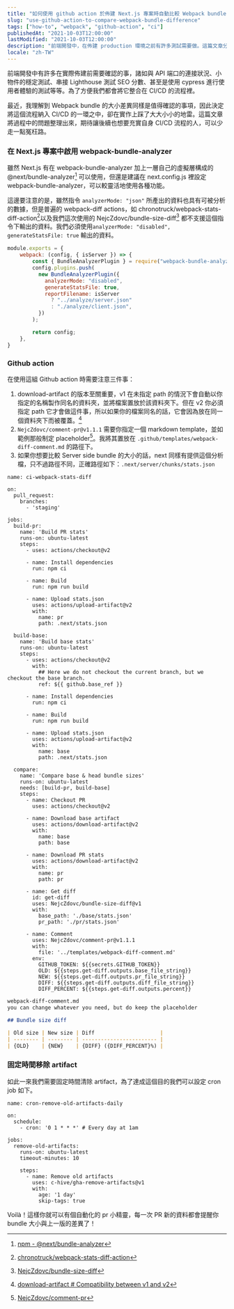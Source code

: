 ```yaml
---
title: "如何使用 github action 於佈建 Next.js 專案時自動比較 Webpack bundle 差異"
slug: "use-github-action-to-compare-webpack-bundle-difference"
tags: ["how-to", "webpack", "github-action", "ci"]
publishedAt: "2021-10-03T12:00:00"
lastModified: "2021-10-03T12:00:00"
description: "前端開發中，在佈建 production 環境之前有許多測試需要做。這篇文章分享了如何使用 github action 自動比較功能分支與 production bundle 大小的差異。"
locale: "zh-TW"
---
```


前端開發中有許多在實際佈建前需要確認的事，諸如與 API 端口的連接狀況、小物件的穩定測試、串接 Lighthouse 測試 SEO 分數、甚至是使用 cypress 進行使用者體驗的測試等等。為了方便我們都會將它整合在 CI/CD 的流程裡。

最近，我理解到 Webpack bundle 的大小差異同樣是值得確認的事項，因此決定將這個流程納入 CI/CD 的一環之中，卻在實作上踩了大大小小的地雷。這篇文章將過程中的問題整理出來，期待讓後續也想要充實自身 CI/CD 流程的人，可以少走一點冤枉路。

### 在 Next.js 專案中啟用 webpack-bundle-analyzer

雖然 Next.js 有在 webpack-bundle-analyzer 加上一層自己的虛擬層構成的 @next/bundle-analyzer[^1] 可以使用，但還是建議在 next.config.js 裡設定 webpack-bundle-analyzer，可以較靈活地使用各種功能。

這邊要注意的是，雖然指令 `analyzerMode: "json"` 所產出的資料也具有可被分析的數據，但是普遍的 webpack-diff actions，如 chronotruck/webpack-stats-diff-action[^2]以及我們這次使用的 NejcZdovc/bundle-size-diff[^3] 都不支援這個指令下輸出的資料。我們必須使用`analyzerMode: "disabled", generateStatsFile: true` 輸出的資料。

```js
module.exports = {
	webpack: (config, { isServer }) => {
		const { BundleAnalyzerPlugin } = require("webpack-bundle-analyzer");
		config.plugins.push(
		  new BundleAnalyzerPlugin({
			analyzerMode: "disabled",
			generateStatsFile: true,
			reportFilename: isServer
			  ? "../analyze/server.json"
			  : "./analyze/client.json",
		  })
		);

		return config;
  	},
}

```

### Github action

在使用這組 Github action 時需要注意三件事：

1. download-artifact 的版本至關重要，v1 在未指定 path 的情況下會自動以你指定的名稱製作同名的資料夾，並將檔案置放於該資料夾下。但在 v2 你必須指定 path 它才會做這件事，所以如果你的檔案同名的話，它會因為放在同一個資料夾下而被覆蓋。[^4]
2. `NejcZdovc/comment-pr@v1.1.1` 需要你指定一個 markdown template，並如範例那般制定 placeholder[^5]。我將其置放在 `.github/templates/webpack-diff-comment.md` 的路徑下。
3. 如果你想要比較 Server side bundle 的大小的話，next 同樣有提供這個分析檔，只不過路徑不同，正確路徑如下：`.next/server/chunks/stats.json`

```
name: ci-webpack-stats-diff

on:
  pull_request:
    branches:
      - 'staging'

jobs:
  build-pr:
    name: 'Build PR stats'
    runs-on: ubuntu-latest
    steps:
      - uses: actions/checkout@v2

      - name: Install dependencies
        run: npm ci

      - name: Build
        run: npm run build

      - name: Upload stats.json
        uses: actions/upload-artifact@v2
        with:
          name: pr
          path: .next/stats.json

  build-base:
    name: 'Build base stats'
    runs-on: ubuntu-latest
    steps:
      - uses: actions/checkout@v2
        with:
          ## Here we do not checkout the current branch, but we checkout the base branch.
          ref: ${{ github.base_ref }}

      - name: Install dependencies
        run: npm ci

      - name: Build
        run: npm run build

      - name: Upload stats.json
        uses: actions/upload-artifact@v2
        with:
          name: base
          path: .next/stats.json

  compare:
    name: 'Compare base & head bundle sizes'
    runs-on: ubuntu-latest
    needs: [build-pr, build-base]
    steps:
      - name: Checkout PR
        uses: actions/checkout@v2

      - name: Download base artifact
        uses: actions/download-artifact@v2
        with:
          name: base
          path: base

      - name: Download PR stats
        uses: actions/download-artifact@v2
        with:
          name: pr
          path: pr

      - name: Get diff
        id: get-diff
        uses: NejcZdovc/bundle-size-diff@v1
        with:
          base_path: './base/stats.json'
          pr_path: './pr/stats.json'

      - name: Comment
        uses: NejcZdovc/comment-pr@v1.1.1
        with:
          file: '../templates/webpack-diff-comment.md'
        env:
          GITHUB_TOKEN: ${{secrets.GITHUB_TOKEN}}
          OLD: ${{steps.get-diff.outputs.base_file_string}}
          NEW: ${{steps.get-diff.outputs.pr_file_string}}
          DIFF: ${{steps.get-diff.outputs.diff_file_string}}
          DIFF_PERCENT: ${{steps.get-diff.outputs.percent}}
```

```md
webpack-diff-comment.md
you can change whatever you need, but do keep the placeholder

## Bundle size diff

| Old size | New size | Diff                     |
| -------- | -------- | ------------------------ |
| {OLD}    | {NEW}    | {DIFF} ({DIFF_PERCENT}%) |
```


### 固定時間移除 artifact

如此一來我們需要固定時間清除 artifact，為了達成這個目的我們可以設定 cron job 如下。

```
name: cron-remove-old-artifacts-daily

on:
  schedule:
    - cron: '0 1 * * *' # Every day at 1am

jobs:
  remove-old-artifacts:
    runs-on: ubuntu-latest
    timeout-minutes: 10

    steps:
      - name: Remove old artifacts
        uses: c-hive/gha-remove-artifacts@v1
        with:
          age: '1 day'
          skip-tags: true
```

Voilà！這樣你就可以有個自動化的 pr 小精靈，每一次 PR 新的資料都會提醒你 bundle 大小與上一版的差異了！


[^1]: [npm - @next/bundle-analyzer](https://www.npmjs.com/package/@next/bundle-analyzer)
[^2]: [chronotruck/webpack-stats-diff-action](https://github.com/chronotruck/webpack-stats-diff-action/blob/dev/index.js)
[^3]: [NejcZdovc/bundle-size-diff](https://github.com/NejcZdovc/bundle-size-diff)
[^4]: [download-artifact # Compatibility between v1 and v2](https://github.com/actions/download-artifact#compatibility-between-v1-and-v2)
[^5]: [NejcZdovc/comment-pr](https://github.com/NejcZdovc/comment-pr)